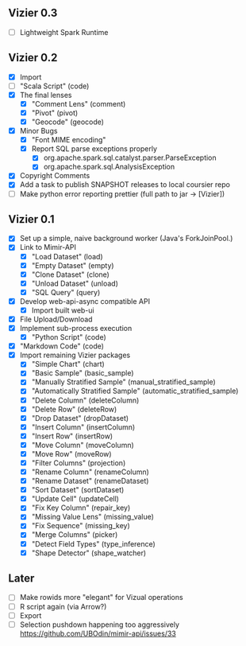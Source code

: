 
## Vizier 0.3
- [ ] Lightweight Spark Runtime

## Vizier 0.2
- [x] Import
- [ ] "Scala Script" (code)
- [x] The final lenses
    - [x] "Comment Lens" (comment)
    - [x] "Pivot" (pivot)
    - [x] "Geocode" (geocode)
- [x] Minor Bugs
    - [x] "Font MIME encoding"
    - [x] Report SQL parse exceptions properly 
        - [x] org.apache.spark.sql.catalyst.parser.ParseException
        - [x] org.apache.spark.sql.AnalysisException
- [x] Copyright Comments
- [x] Add a task to publish SNAPSHOT releases to local coursier repo
- [ ] Make python error reporting prettier (full path to jar -> [Vizier])

## Vizier 0.1
- [x] Set up a simple, naive background worker (Java's ForkJoinPool.)
- [x] Link to Mimir-API
    - [x] "Load Dataset" (load)
    - [x] "Empty Dataset" (empty)
    - [x] "Clone Dataset" (clone)
    - [x] "Unload Dataset" (unload)
    - [x] "SQL Query" (query)
- [x] Develop web-api-async compatible API
    - [x] Import built web-ui
- [x] File Upload/Download
- [x] Implement sub-process execution
    - [x] "Python Script" (code)
- [x] "Markdown Code" (code)
- [x] Import remaining Vizier packages
    - [x] "Simple Chart" (chart)
    - [x] "Basic Sample" (basic_sample)
    - [x] "Manually Stratified Sample" (manual_stratified_sample)
    - [x] "Automatically Stratified Sample" (automatic_stratified_sample)
    - [x] "Delete Column" (deleteColumn)
    - [x] "Delete Row" (deleteRow)
    - [x] "Drop Dataset" (dropDataset)
    - [x] "Insert Column" (insertColumn)
    - [x] "Insert Row" (insertRow)
    - [x] "Move Column" (moveColumn)
    - [x] "Move Row" (moveRow)
    - [x] "Filter Columns" (projection)
    - [x] "Rename Column" (renameColumn)
    - [x] "Rename Dataset" (renameDataset)
    - [x] "Sort Dataset" (sortDataset)
    - [x] "Update Cell" (updateCell)
    - [x] "Fix Key Column" (repair_key)
    - [x] "Missing Value Lens" (missing_value)
    - [x] "Fix Sequence" (missing_key)
    - [x] "Merge Columns" (picker)
    - [x] "Detect Field Types" (type_inference)
    - [x] "Shape Detector" (shape_watcher)

## Later

- [ ] Make rowids more "elegant" for Vizual operations
- [ ] R script again (via Arrow?)
- [ ] Export
- [ ] Selection pushdown happening too aggressively https://github.com/UBOdin/mimir-api/issues/33